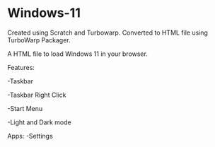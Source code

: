 # Windows-11
Created using Scratch and Turbowarp. 
Converted to HTML file using TurboWarp Packager.

A HTML file to load Windows 11 in your browser.

Features:

-Taskbar

  -Taskbar Right Click
  
-Start Menu

-Light and Dark mode 

Apps:
  -Settings
